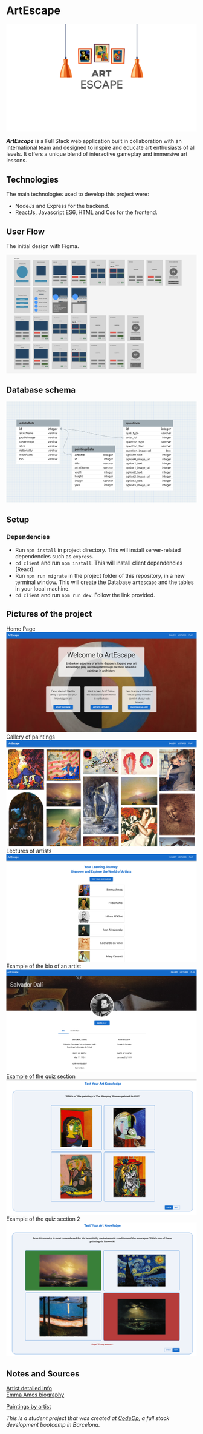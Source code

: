 # ArtEscape

![ArtEscape](./images/Logo_ArtEscape.png "ArtEscape Logo")

**_ArtEscape_** is a Full Stack web application built in collaboration with an international team and designed to inspire and educate art enthusiasts of all levels.
It offers a unique blend of interactive gameplay and immersive art lessons.

## Technologies

The main technologies used to develop this project were:

- NodeJs and Express for the backend.
- ReactJs, Javascript ES6, HTML and Css for the frontend.

## User Flow

The initial design with Figma.

![FigmaDesign](./images/figma_design.png "Figma Design")

## Database schema

![DataBase_Schema](./images/DB%20schema.png "DataBase Schema")

## Setup

### Dependencies

- Run `npm install` in project directory. This will install server-related dependencies such as `express`.
- `cd client` and run `npm install`. This will install client dependencies (React).
- Run `npm run migrate` in the project folder of this repository, in a new terminal window. This will create the Database `artescape` and the tables in your local machine.
- `cd client` and run `npm run dev`. Follow the link provided.

## Pictures of the project

Home Page
![home](./images/home.png "Home Page")  
Gallery of paintings
![gallery](./images/gallery.png "Gallery")
Lectures of artists
![Lecture](./images/lectures.png "Lectures")
Example of the bio of an artist
![Artist Bio](./images/artist_bio.png "Artist Bio")
Example of the quiz section
![Quiz](./images/quiz_example.png "Quiz example")
Example of the quiz section 2
![Quiz2](./images/quiz_example2.png "Quiz example2")

## Notes and Sources

[Artist detailed info](http://www.wikiart.org/en/{seo_name}?json=2)  
[Emma Amos biography](https://emmaamos.com/about/bio/)

[Paintings by artist](http://www.wikiart.org/en/App/Painting/PaintingsByArtist?artistUrl=fernand-leger&json=2)

_This is a student project that was created at [CodeOp](http://codeop.tech), a full stack development bootcamp in Barcelona._
